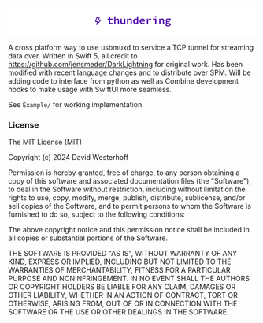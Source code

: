 ![header](/Example/Example/Assets.xcassets/thundering-header.png)

A cross platform way to use usbmuxd to service a TCP tunnel for streaming data over.
Written in Swift 5, all credit to https://github.com/jensmeder/DarkLightning for original
work. Has been modified with recent language changes and to distribute over SPM. Will be
adding code to interface from python as well as Combine development hooks to make usage
with SwiftUI more seamless.

See `Example/` for working implementation.


### License

The MIT License (MIT)

Copyright (c) 2024 David Westerhoff

Permission is hereby granted, free of charge, to any person obtaining a copy of this software and associated documentation files (the "Software"), to deal in the Software without restriction, including without limitation the rights to use, copy, modify, merge, publish, distribute, sublicense, and/or sell copies of the Software, and to permit persons to whom the Software is furnished to do so, subject to the following conditions:

The above copyright notice and this permission notice shall be included in all copies or substantial portions of the Software.

THE SOFTWARE IS PROVIDED "AS IS", WITHOUT WARRANTY OF ANY KIND, EXPRESS OR IMPLIED, INCLUDING BUT NOT LIMITED TO THE WARRANTIES OF MERCHANTABILITY, FITNESS FOR A PARTICULAR PURPOSE AND NONINFRINGEMENT. IN NO EVENT SHALL THE AUTHORS OR COPYRIGHT HOLDERS BE LIABLE FOR ANY CLAIM, DAMAGES OR OTHER LIABILITY, WHETHER IN AN ACTION OF CONTRACT, TORT OR OTHERWISE, ARISING FROM, OUT OF OR IN CONNECTION WITH THE SOFTWARE OR THE USE OR OTHER DEALINGS IN THE SOFTWARE.
